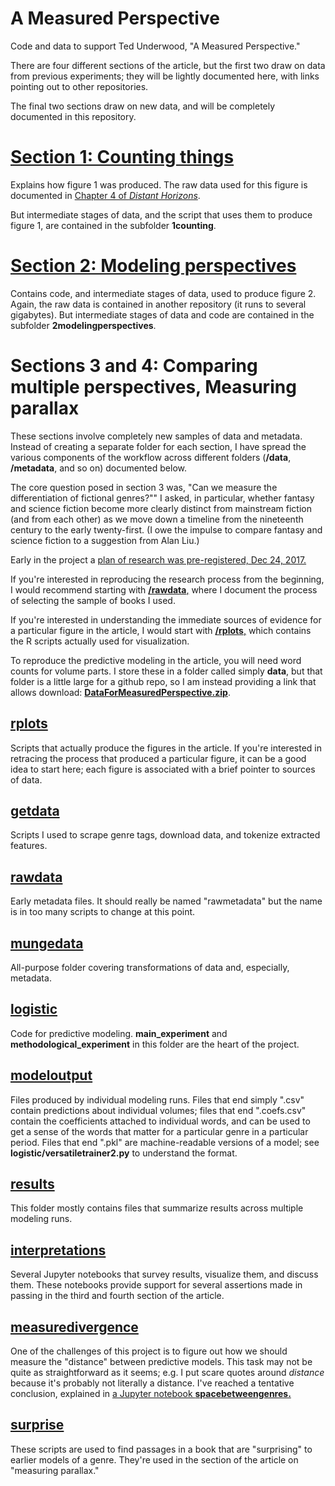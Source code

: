 A Measured Perspective
=========================

Code and data to support Ted Underwood, "A Measured Perspective."

There are four different sections of the article, but the first two draw on data from previous experiments; they will be lightly documented here, with links pointing out to other repositories.

The final two sections draw on new data, and will be completely documented in this repository.

[Section 1: Counting things](https://github.com/tedunderwood/measureperspective/tree/master/1counting)
==========================

Explains how figure 1 was produced. The raw data used for this figure is documented in [Chapter 4 of *Distant Horizons*](https://github.com/tedunderwood/horizon/tree/master/chapter4).

But intermediate stages of data, and the script that uses them to produce figure 1, are contained in the subfolder **1counting**.

[Section 2: Modeling perspectives](https://github.com/tedunderwood/measureperspective/tree/master/2modelingperspectives)
=================================

Contains code, and intermediate stages of data, used to produce figure 2. Again, the raw data is contained in another repository (it runs to several gigabytes). But intermediate stages of data and code are contained in the subfolder **2modelingperspectives**.

Sections 3 and 4: Comparing multiple perspectives, Measuring parallax
=====================================================================

These sections involve completely new samples of data and metadata. Instead of creating a separate folder for each section, I have spread the various components of the workflow across different folders (**/data**, **/metadata**, and so on) documented below.

The core question posed in section 3 was, "Can we measure the differentiation of fictional genres?""
 I asked, in particular, whether fantasy and science fiction become more clearly distinct from mainstream fiction (and from each other) as we move down a timeline from the nineteenth century to the early twenty-first. (I owe the impulse to compare fantasy and science fiction to a suggestion from Alan Liu.)

Early in the project a [plan of research was pre-registered, Dec 24, 2017.](https://osf.io/5b72w/register/5771ca429ad5a1020de2872e)

If you're interested in reproducing the research process from the beginning, I would recommend starting with [**/rawdata**,](https://github.com/tedunderwood/measureperspective/tree/master/rawdata) where I document the process of selecting the sample of books I used.

If you're interested in understanding the immediate sources of evidence for a particular figure in the article, I would start with [**/rplots**,](https://github.com/tedunderwood/measureperspective/tree/master/rplots) which contains the R scripts actually used for visualization.

To reproduce the predictive modeling in the article, you will need word counts for volume parts. I store these in a folder called simply **data**, but that folder is a little large for a github repo, so I am instead providing a link that allows download: [**DataForMeasuredPerspective.zip**](https://www.ideals.illinois.edu/handle/2142/99573).

[rplots](https://github.com/tedunderwood/measureperspective/tree/master/rplots)
-------------------

Scripts that actually produce the figures in the article. If you're interested in retracing the process that produced a particular figure, it can be a good idea to start here; each figure is associated with a brief pointer to sources of data.

[getdata](https://github.com/tedunderwood/measureperspective/tree/master/getdata)
-------

Scripts I used to scrape genre tags, download data, and tokenize extracted features.

[rawdata](https://github.com/tedunderwood/measureperspective/tree/master/rawdata)
-------

Early metadata files. It should really be named "rawmetadata" but the name is in too many scripts to change at this point.

[mungedata](https://github.com/tedunderwood/measureperspective/tree/master/mungedata)
---------

All-purpose folder covering transformations of data and, especially, metadata.

[logistic](https://github.com/tedunderwood/measureperspective/tree/master/logistic)
--------

Code for predictive modeling. **main_experiment** and **methodological_experiment** in this folder are the heart of the project.

[modeloutput](https://github.com/tedunderwood/measureperspective/tree/master/modeloutput)
-----------------------

Files produced by individual modeling runs. Files that end simply ".csv" contain predictions about individual volumes; files that end ".coefs.csv" contain the coefficients attached to individual words, and can be used to get a sense of the words that matter for a particular genre in a particular period. Files that end ".pkl" are machine-readable versions of a model; see **logistic/versatiletrainer2.py** to understand the format.

[results](https://github.com/tedunderwood/measureperspective/tree/master/results)
------------

This folder mostly contains files that summarize results across multiple modeling runs.

[interpretations](https://github.com/tedunderwood/measureperspective/tree/master/interpretations)
-----------------

Several Jupyter notebooks that survey results, visualize them, and discuss them. These notebooks provide support for several assertions made in passing in the third and fourth section of the article.

[measuredivergence](https://github.com/tedunderwood/measureperspective/tree/master/measuredivergence)
-----------------

One of the challenges of this project is to figure out how we should measure the "distance" between predictive models. This task may not be quite as straightforward as it seems; e.g. I put scare quotes around *distance* because it's probably not literally a distance. I've reached a tentative conclusion, explained in [a Jupyter notebook **spacebetweengenres.**](https://github.com/tedunderwood/measureperspective/blob/master/measuredivergence/spacebetweengenres.ipynb)

[surprise](https://github.com/tedunderwood/measureperspective/tree/master/surprise)
-----------------------

These scripts are used to find passages in a book that are "surprising" to earlier models of a genre. They're used in the section of the article on "measuring parallax."

